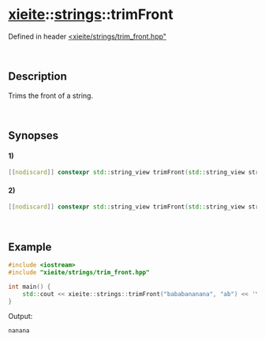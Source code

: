 # [xieite](../../xieite.md)\:\:[strings](../../strings.md)\:\:trimFront
Defined in header [<xieite/strings/trim_front.hpp"](../../../include/xieite/strings/trim_front.hpp)

&nbsp;

## Description
Trims the front of a string.

&nbsp;

## Synopses
#### 1)
```cpp
[[nodiscard]] constexpr std::string_view trimFront(std::string_view string, char character) noexcept;
```
#### 2)
```cpp
[[nodiscard]] constexpr std::string_view trimFront(std::string_view string, std::string_view characters) noexcept;
```

&nbsp;

## Example
```cpp
#include <iostream>
#include "xieite/strings/trim_front.hpp"

int main() {
    std::cout << xieite::strings::trimFront("bababananana", "ab") << '\n';
}
```
Output:
```
nanana
```
